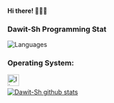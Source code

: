 #### Hi there! 👑🍻🐧

### Dawit-Sh Programming Stat

![Languages](https://github-readme-stats.vercel.app/api/top-langs/?username=Dawit-Sh&theme=merko&layout=compact)

### Operating System:

<img align="left" alt="linux" width="26px"
src="https://icons.iconarchive.com/icons/papirus-team/papirus-apps/128/manjaro-welcome-icon.png" />
<br />


[![Dawit-Sh github stats](https://github-readme-stats.vercel.app/api?username=Dawit-Sh&include_all_commits=true&count_private=true&show_icons=true&line_height=20&title_color=FFFFFF&icon_color=FFFFFF&text_color=FFFFFF&bg_color=0D1117)](https://github.com/Dawit-Sh/github-readme-stats)
